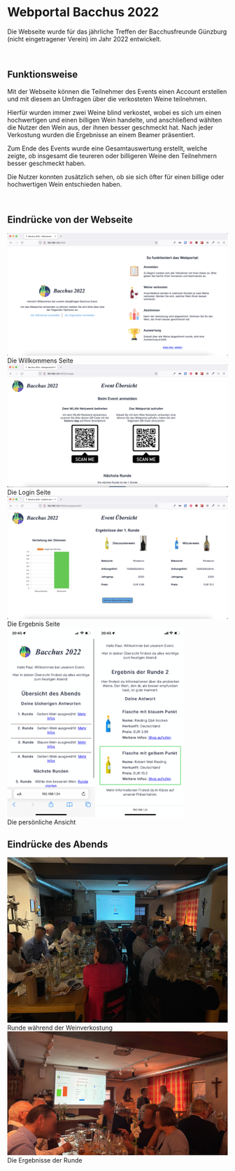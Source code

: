 # Webportal Bacchus 2022

Die Webseite wurde für das jährliche Treffen der Bacchusfreunde Günzburg (nicht eingetragener Verein) im Jahr 2022 entwickelt.


<br>

## Funktionsweise

Mit der Webseite können die Teilnehmer des Events einen Account erstellen und mit diesem an Umfragen über die verkosteten Weine teilnehmen.

Hierfür wurden immer zwei Weine blind verkostet, wobei es sich um einen hochwertigen und einen billigen Wein handelte, und anschließend wählten die Nutzer den Wein aus, der ihnen besser geschmeckt hat. Nach jeder Verkostung wurden die Ergebnisse an einem Beamer präsentiert.

Zum Ende des Events wurde eine Gesamtauswertung erstellt, welche zeigte, ob insgesamt die teureren oder billigeren Weine den Teilnehmern besser geschmeckt haben.

Die Nutzer konnten zusätzlich sehen, ob sie sich öfter für einen billige oder hochwertigen Wein entschieden haben.

<br>

## Eindrücke von der Webseite

<img src="README/welcome-page.png" alt="Willkommensansicht">
Die Willkommens Seite

<br>
<img src="README/login-page.png" alt="Einlogansicht">
Die Login Seite

<br>
<img src="README/result-page.png" alt="Ergebnisansicht">
Die Ergebnis Seite

<br>
<img src="README/personal-view.jpg" alt="Persönliche Ansicht - Übersicht" width="200"/>
<img src="README/personal-result.jpg" alt="Persönliche Ansicht - Ergebnis" width="200"/>
<br>
Die persönliche Ansicht


<br>

## Eindrücke des Abends

<img src="README/round.jpg" alt="Runde während der Weinverkostung">
Runde während der Weinverkostung

<br>
<img src="README/round-final.jpg" alt="Ergebnisse der Runde">
Die Ergebnisse der Runde
